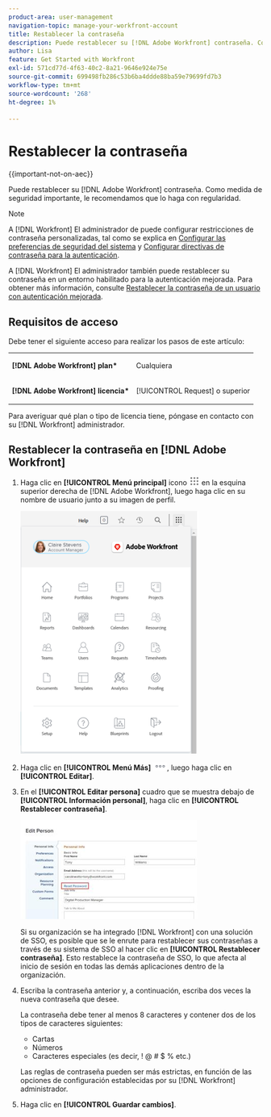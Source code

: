 ```yaml
---
product-area: user-management
navigation-topic: manage-your-workfront-account
title: Restablecer la contraseña
description: Puede restablecer su [!DNL Adobe Workfront] contraseña. Como medida de seguridad importante, le recomendamos que lo haga con regularidad.
author: Lisa
feature: Get Started with Workfront
exl-id: 571cd77d-4f63-40c2-8a21-9646e924e75e
source-git-commit: 699498fb286c53b6ba4ddde88ba59e79699fd7b3
workflow-type: tm+mt
source-wordcount: '268'
ht-degree: 1%

---
```


# Restablecer la contraseña

{{important-not-on-aec}}

Puede restablecer su [!DNL Adobe Workfront] contraseña. Como medida de seguridad importante, le recomendamos que lo haga con regularidad.

>[!NOTE]
>
>A [!DNL Workfront] El administrador de puede configurar restricciones de contraseña personalizadas, tal como se explica en [Configurar las preferencias de seguridad del sistema](../../../administration-and-setup/manage-workfront/security/configure-security-preferences.md) y [Configurar directivas de contraseña para la autenticación](../../../administration-and-setup/manage-workfront/security/configure-password-policies-authentication.md).
>
>A [!DNL Workfront] El administrador también puede restablecer su contraseña en un entorno habilitado para la autenticación mejorada. Para obtener más información, consulte [Restablecer la contraseña de un usuario con autenticación mejorada](../../../workfront-basics/manage-your-account-and-profile/managing-your-workfront-account/reset-user-password-eauth.md).

## Requisitos de acceso

Debe tener el siguiente acceso para realizar los pasos de este artículo:

<table style="table-layout:auto"> 
 <col> 
 </col> 
 <col> 
 </col> 
 <tbody> 
  <tr> 
   <td role="rowheader"><strong>[!DNL Adobe Workfront] plan*</strong></td> 
   <td> <p>Cualquiera</p> </td> 
  </tr> 
  <tr> 
   <td role="rowheader"><strong>[!DNL Adobe Workfront] licencia*</strong></td> 
   <td> <p>[!UICONTROL Request] o superior</p> </td> 
  </tr> 
 </tbody> 
</table>

Para averiguar qué plan o tipo de licencia tiene, póngase en contacto con su [!DNL Workfront] administrador.

## Restablecer la contraseña en [!DNL Adobe Workfront]

1. Haga clic en **[!UICONTROL Menú principal]** icono ![](assets/main-menu-icon.png) en la esquina superior derecha de [!DNL Adobe Workfront], luego haga clic en su nombre de usuario junto a su imagen de perfil.

   ![Abra el menú principal y seleccione su nombre de usuario.](assets/main-menu-options-350x481.png)

1. Haga clic en **[!UICONTROL Menú Más]** ![](assets/more-icon.png), luego haga clic en **[!UICONTROL Editar]**.

1. En el **[!UICONTROL Editar persona]** cuadro que se muestra debajo de **[!UICONTROL Información personal]**, haga clic en **[!UICONTROL Restablecer contraseña]**.

   ![](assets/edit-person-box-350x196.jpg)

   Si su organización se ha integrado [!DNL Workfront] con una solución de SSO, es posible que se le enrute para restablecer sus contraseñas a través de su sistema de SSO al hacer clic en **[!UICONTROL Restablecer contraseña]**. Esto restablece la contraseña de SSO, lo que afecta al inicio de sesión en todas las demás aplicaciones dentro de la organización.

1. Escriba la contraseña anterior y, a continuación, escriba dos veces la nueva contraseña que desee.

   La contraseña debe tener al menos 8 caracteres y contener dos de los tipos de caracteres siguientes:

   * Cartas
   * Números
   * Caracteres especiales (es decir, ! @ # $ % etc.)

   Las reglas de contraseña pueden ser más estrictas, en función de las opciones de configuración establecidas por su [!DNL Workfront] administrador.

1. Haga clic en **[!UICONTROL Guardar cambios]**.

